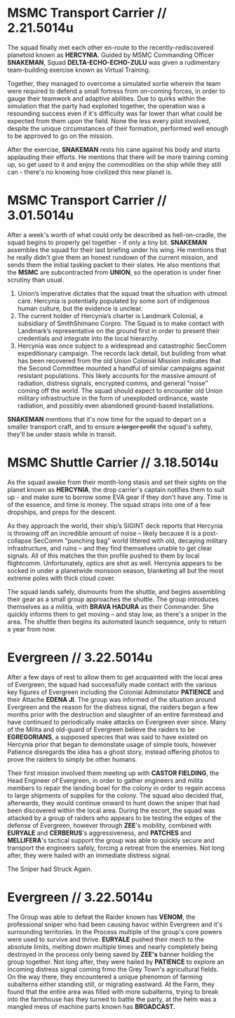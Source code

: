 # MSMC Transport Carrier // 2.21.5014u
The squad finally met each other en-route to the recently-rediscovered planetoid known as **HERCYNIA**. Guided by MSMC Commanding Officer **SNAKEMAN**, Squad **DELTA-ECHO-ECHO-ZULU** was given a rudimentary team-building exercise known as Virtual Training. 

Together, they managed to overcome a simulated sortie wherein the team were required to defend a small fortress from on-coming forces, in order to gauge their teamwork and adaptive abilities. Due to quirks within the simulation that the party had exploited together, the operation was a resounding success even if it's difficulty was far lower than what could be expected from them upon the field. None the less every pilot involved, despite the unique circumstances of their formation, performed well enough to be approved to go on the mission.

After the exercise, **SNAKEMAN** rests his cane against his body and starts applauding their efforts. He mentions that there will be more training coming up, so get used to it and enjoy the commodities on the ship while they still can - there's no knowing how civilized this new planet is. 

# MSMC Transport Carrier // 3.01.5014u

After a week's worth of what could only be described as hell-on-cradle, the squad begins to properly gel together - if only a tiny bit. **SNAKEMAN** assembles the squad for their last briefing under his wing. He mentions that he really didn't give them an honest rundown of the current mission, and sends them the initial tasking packet to their slates. He also mentions that the **MSMC** are subcontracted from **UNION**, so the operation is under finer scrutiny than usual.

1. Union’s imperative dictates that the squad treat the situation with utmost care. Hercynia is potentially populated by some sort of indigenous human culture, but the evidence is unclear.
2. The current holder of Hercynia’s charter is Landmark Colonial, a subsidiary of SmithShimano Corpro. The Squad is to make contact with Landmark’s representative on the ground first in order to present their credentials and integrate into the local hierarchy.
3. Hercynia was once subject to a widespread and catastrophic SecComm expeditionary campaign. The records lack detail, but building from what has been recovered from the old Union Colonial Mission indicates that the Second Committee mounted a handful of similar campaigns against resistant populations. This likely accounts for the massive amount of radiation, distress signals, encrypted comms, and general “noise” coming off the world. The squad should expect to encounter old Union military infrastructure in the form of unexploded ordinance, waste radiation, and possibly even abandoned ground-based installations.

 **SNAKEMAN** mentions that it's now time for the squad to depart on a smaller transport craft, and to ensure ~~a larger profit~~ the squad's safety, they'll be under stasis while in transit.

 # MSMC Shuttle Carrier // 3.18.5014u

As the squad awake from their month-long stasis and set their sights on the planet known as **HERCYNIA**, the drop carrier's captain notifies them to suit up - and make sure to borrow some EVA gear if they don't have any. Time is of the essence, and time is money. The squad straps into one of a few dropships, and preps for the descent.

As they approach the world, their ship’s SIGINT deck reports that Hercynia is throwing off an incredible amount of noise – likely because it is a post-collapse SecComm “punching bag” world littered with old, decaying military infrastructure, and ruins – and they find themselves unable to get clear signals. All of this matches the thin profile pushed to them by local flightcomm. Unfortunately, optics are shot as well. Hercynia appears to be socked in under a planetwide monsoon season, blanketing all but the most extreme poles with thick cloud cover.

The squad lands safely, dismounts from the shuttle, and begins assembling their gear as a small group approaches the shuttle. The group introduces themselves as a militia, with **BRAVA HADURA** as their Commander. She quickly informs them to get moving – and stay low, as there's a sniper in the area. The shuttle then begins its automated launch sequence, only to return a year from now.

# Evergreen // 3.22.5014u
After a few days of rest to allow them to get acquainted with the local area of Evergreen, the squad had successfully made contact with the various key figures of Evergreen including the Colonial Adminstator **PATIENCE** and their Attache **EDENA JI**. The group was informed of the situation around Evergreen and the reason for the distress signal, the raiders began a few months prior with the destruction and slaughter of an entire farmstead and have continued to periodically make attacks on Evergreen ever since. Many of the Milita and old-guard of Evergreen believe the raiders to be **EGREGORIANS**, a supposed species that was said to have existed on Hercynia prior that began to demonstate usage of simple tools, however Patience disregards the idea has a ghost story, instead offering photos to prove the raiders to simply be other humans.

Their first mission involved them meeting up with **CASTOR FIELDING**, the Head Engineer of Evergreen, in order to gather engineers and milita members to repair the landing bowl for the colony in order to regain access to large shipments of supplies for the colony. The squad also decided that, afterwards, they would continue onward to hunt down the sniper that had been discovered within the local area. During the escort, the squad was attacked by a group of raiders who appears to be testing the edges of the defense of Evergreen, however through **ZEE**'s mobility, combined with **EURYALE** and **CERBERUS**'s aggressiveness, and **PATCHES** and **MELLIFERA**'s tactical support the group was able to quickly secure and transport the engineers safely, forcing a retreat from the enemies. Not long after, they were hailed with an immediate distress signal.

The Sniper had Struck Again.

# Evergreen // 3.22.5014u
The Group was able to defeat the Raider known has **VENOM**, the professional sniper who had been causing havoc within Evergreen and it's surrounding territories. In the Process multiple of the group's core powers were used to survive and thrive. **EURYALE** pushed their mech to the absolute limits, melting down multiple times and nearly completely being destroyed in the process only being saved by **ZEE's** banner holding the group together. Not long after, they were hailed by **PATIENCE** to explore an incoming distress signal coming frmo the Grey Town's agricultural fields. On the way there, they encountered a unique phenomon of farming subalterns either standing still, or migrating eastward. At the Farm, they found that the entire area was filled with more subalterns, trying to break into the farmhouse has they turned to battle the party, at the helm was a mangled mess of machine parts known has **BROADCAST.**
